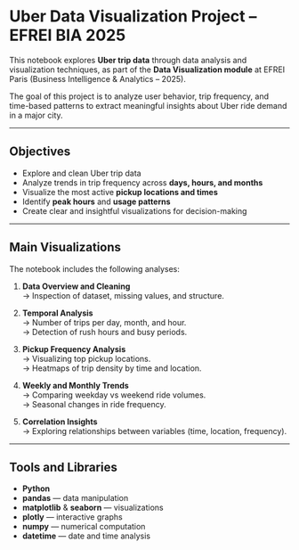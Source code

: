 # Uber Data Visualization Project – EFREI BIA 2025

This notebook explores **Uber trip data** through data analysis and visualization techniques, as part of the **Data Visualization module** at EFREI Paris (Business Intelligence & Analytics – 2025).

The goal of this project is to analyze user behavior, trip frequency, and time-based patterns to extract meaningful insights about Uber ride demand in a major city.

---

##  Objectives

- Explore and clean Uber trip data  
- Analyze trends in trip frequency across **days, hours, and months**  
- Visualize the most active **pickup locations and times**  
- Identify **peak hours** and **usage patterns**  
- Create clear and insightful visualizations for decision-making

---

## Main Visualizations

The notebook includes the following analyses:

1. **Data Overview and Cleaning**  
   → Inspection of dataset, missing values, and structure.

2. **Temporal Analysis**  
   → Number of trips per day, month, and hour.  
   → Detection of rush hours and busy periods.

3. **Pickup Frequency Analysis**  
   → Visualizing top pickup locations.  
   → Heatmaps of trip density by time and location.

4. **Weekly and Monthly Trends**  
   → Comparing weekday vs weekend ride volumes.  
   → Seasonal changes in ride frequency.

5. **Correlation Insights**  
   → Exploring relationships between variables (time, location, frequency).

---

## Tools and Libraries

- **Python**  
- **pandas** — data manipulation  
- **matplotlib** & **seaborn** — visualizations  
- **plotly** — interactive graphs  
- **numpy** — numerical computation  
- **datetime** — date and time analysis  


